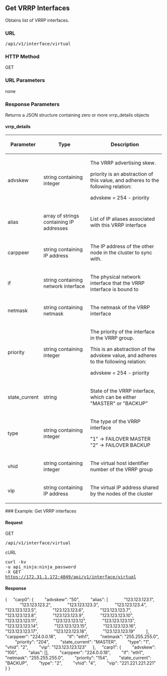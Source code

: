 ## Get VRRP Interfaces

Obtains list of VRRP interfaces.

<h3 class="Heading3">URL</h3><p class="method1">
  <kbd>/api/v1/interface/virtual</kbd>
</p>

<h3 class="Heading3">HTTP Method</h3><p class="method1">GET</p>

<h3 class="Heading3">URL Parameters</h3>
none

<h3 class="Heading3">Response Parameters</h3>
Returns a JSON structure containing zero or more vrrp_details objects

#### vrrp_details

<table style="margin-left: 0;margin-right: auto;" cellspacing="0">
  <col />
  <col />
  <col />
  <thead>
    <tr>
      <th>
        <p>Parameter</p>
      </th>
      <th>
        <p>Type</p>
      </th>
      <th>
        <p>Description</p>
      </th>
    </tr>
  </thead>
  <tbody>
    <tr>
      <td>
        <p>advskew</p>
      </td>
      <td>
        <p>string containing integer</p>
      </td>
      <td>
        <p>The VRRP advertising skew.</p>
        <p>priority is an abstraction of this value, and adheres to the following relation:</p>
        <p>advskew = 254 - priority</p>
      </td>
    </tr>
    <tr>
      <td>
        <p>alias</p>
      </td>
      <td>
        <p>array of strings containing IP addresses</p>
      </td>
      <td>
        <p>List of IP aliases associated with this VRRP interface</p>
      </td>
    </tr>
    <tr>
      <td>
        <p>carppeer</p>
      </td>
      <td>
        <p>string containing IP address</p>
      </td>
      <td>
        <p>The IP address of the other node in the cluster to sync with.</p>
      </td>
    </tr>
    <tr>
      <td>
        <p>if</p>
      </td>
      <td>
        <p>string containing network interface</p>
      </td>
      <td>
        <p>The physical network interface that the VRRP interface is bound to</p>
      </td>
    </tr>
    <tr>
      <td>
        <p>netmask</p>
      </td>
      <td>
        <p>string containing netmask</p>
      </td>
      <td>
        <p>The netmask of the VRRP interface</p>
      </td>
    </tr>
    <tr>
      <td>
        <p>priority</p>
      </td>
      <td>
        <p>string containing integer</p>
      </td>
      <td>
        <p>The priority of the interface in the VRRP group.</p>
        <p>This is an abstraction of the advskew value, and adheres to the following relation:</p>
        <p>advskew = 254 - priority</p>
      </td>
    </tr>
    <tr>
      <td>
        <p>state_current</p>
      </td>
      <td>
        <p>string</p>
      </td>
      <td>
        <p>State of the VRRP interface, which can be either "MASTER" or "BACKUP"</p>
      </td>
    </tr>
    <tr>
      <td>
        <p>type</p>
      </td>
      <td>
        <p>string containing integer</p>
      </td>
      <td>
        <p>The type of the VRRP interface</p>
        <p>"1" → FAILOVER MASTER<br />"2" → FAILOVER BACKUP</p>
      </td>
    </tr>
    <tr>
      <td>
        <p>vhid</p>
      </td>
      <td>
        <p>string containing integer</p>
      </td>
      <td>
        <p>The virtual host identifier number of the VRRP group</p>
      </td>
    </tr>
    <tr>
      <td>
        <p>vip</p>
      </td>
      <td>
        <p>string containing IP address</p>
      </td>
      <td>
        <p>The virtual IP address shared by the nodes of the cluster</p>
      </td>
    </tr>
  </tbody>
</table>### Example: Get VRRP interfaces

#### Request

<span class="get">GET</span><p class="method">
  <kbd>/api/v1/interface/virtual</kbd>
</p>

<span class="get">cURL</span><p class="method">
  <kbd>curl -kv <br />-u api_ninja:ninja_password <br />-X GET <br />https://172.31.1.172:4849/api/v1/interface/virtual</kbd>
</p>

#### Response

{
    "carp0": {
        "advskew": "50",
        "alias": [
            "123.123.123.1",
            "123.123.123.2",
            "123.123.123.3",
            "123.123.123.4",
            "123.123.123.5",
            "123.123.123.6",
            "123.123.123.7",
            "123.123.123.8",
            "123.123.123.9",
            "123.123.123.10",
            "123.123.123.11",
            "123.123.123.12",
            "123.123.123.13",
            "123.123.123.14",
            "123.123.123.15",
            "123.123.123.16",
            "123.123.123.17",
            "123.123.123.18",
            "123.123.123.19"
        ],
        "carppeer": "224.0.0.18",
        "if": "eth1",
        "netmask": "255.255.255.0",
        "priority": "204",
        "state_current": "MASTER",
        "type": "1",
        "vhid": "2",
        "vip": "123.123.123.123"
    },
    "carp1": {
        "advskew": "100",
        "alias": [],
        "carppeer": "224.0.0.18",
        "if": "eth1",
        "netmask": "255.255.255.0",
        "priority": "154",
        "state_current": "BACKUP",
        "type": "2",
        "vhid": "4",
        "vip": "221.221.221.221"
    }
}
